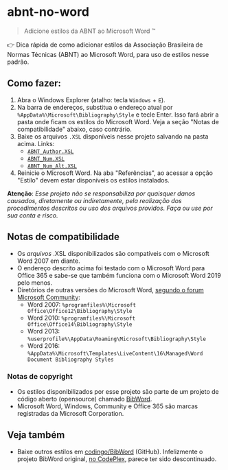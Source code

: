 # abnt-no-word

> Adicione estilos da ABNT ao Microsoft Word ™

👉 Dica rápida de como adicionar estilos da Associação Brasileira de Normas Técnicas (ABNT) ao Microsoft Word, para uso de estilos nesse padrão.


## Como fazer:

1. Abra o Windows Explorer (atalho: tecla `Windows` + `E`).
2. Na barra de endereços, substitua o endereço atual por `%AppData%\Microsoft\Bibliography\Style` e tecle Enter. Isso fará abrir a pasta onde ficam os estilos do Microsoft Word. Veja a seção "Notas de compatibilidade" abaixo, caso contrário.
3. Baixe os arquivos `.XSL` disponíveis nesse projeto salvando na pasta acima. Links:
   * [`ABNT_Author.XSL`](https://github.com/thiagodp/abnt-no-word/raw/main/ABNT_Author.XSL)
   * [`ABNT_Num.XSL`](https://github.com/thiagodp/abnt-no-word/raw/main/ABNT_Num.XSL)
   * [`ABNT_Num_Alt.XSL`](https://github.com/thiagodp/abnt-no-word/raw/main/ABNT_Num_Alt.XSL)
5. Reinicie o Microsoft Word. Na aba "Referências", ao acessar a opção "Estilo" devem estar disponíveis os estilos instalados.


**Atenção**: _Esse projeto não se responsabiliza por quaisquer danos causados, diretamente ou indiretamente, pela realização dos procedimentos descritos ou uso dos arquivos providos. Faça ou use por sua conta e risco._


## Notas de compatibilidade

* Os *arquivos* .XSL disponibilizados são compatíveis com o Microsoft Word 2007 em diante.
* O endereço descrito acima foi testado com o Microsoft Word para Office 365 e sabe-se que também funciona com o Microsoft Word 2019 pelo menos.
* Diretórios de outras versões do Microsoft Word, [segundo o forum Microsoft Community](https://answers.microsoft.com/pt-br/msoffice/forum/all/como-adicionar-o-estilo-bibliogr%C3%A1fico-abnt/b7903674-d1b8-4ba1-8714-76c912949fac):
  * Word 2007: `%programfiles%\Microsoft Office\Office12\Bibliography\Style`
  * Word 2010: `%programfiles%\Microsoft Office\Office14\Bibliography\Style`
  * Word 2013: `%userprofile%\AppData\Roaming\Microsoft\Bibliography\Style`
  * Word 2016: `%AppData%\Microsoft\Templates\LiveContent\16\Managed\Word Document Bibliography Styles`

### Notas de copyright
- Os estilos disponibilizados por esse projeto são parte de um projeto de código aberto (opensource) chamado [BibWord](https://archive.codeplex.com/?p=bibword).
- Microsoft Word, Windows, Community e Office 365 são marcas registradas da Microsoft Corporation.

## Veja também 
- Baixe outros estilos em [codingo/BibWord](https://github.com/codingo/BibWord) (GitHub). Infelizmente o projeto BibWord original, [no CodePlex](https://archive.codeplex.com/?p=bibword), parece ter sido descontinuado.

